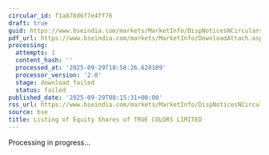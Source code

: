 ```yaml
---
circular_id: f1a878d6f7e4ff76
draft: true
guid: https://www.bseindia.com/markets/MarketInfo/DispNoticesNCirculars.aspx?Noticeid={CA558C48-E928-4934-A29C-625559CE3A9B}&noticeno=20250929-11&dt=09/29/2025&icount=11&totcount=87&flag=0
pdf_url: https://www.bseindia.com/markets/MarketInfo/DownloadAttach.aspx?id=20250929-11&attachedId=
processing:
  attempts: 1
  content_hash: ''
  processed_at: '2025-09-29T18:58:26.628109'
  processor_version: '2.0'
  stage: download_failed
  status: failed
published_date: '2025-09-29T08:15:31+00:00'
rss_url: https://www.bseindia.com/markets/MarketInfo/DispNoticesNCirculars.aspx?Noticeid={CA558C48-E928-4934-A29C-625559CE3A9B}&noticeno=20250929-11&dt=09/29/2025&icount=11&totcount=87&flag=0
source: bse
title: Listing of Equity Shares of TRUE COLORS LIMITED
---
```


Processing in progress...